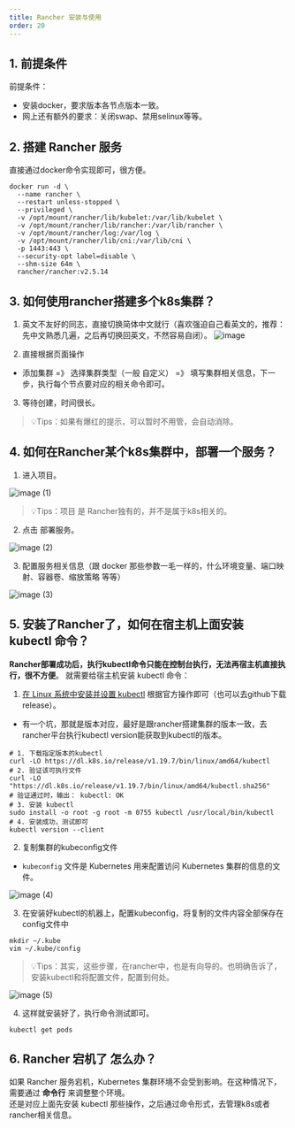 ```yaml
---
title: Rancher 安装与使用
order: 20
---
```



## 1. 前提条件
前提条件：

- 安装docker，要求版本各节点版本一致。
- 网上还有额外的要求：关闭swap、禁用selinux等等。
## 2. 搭建 Rancher 服务
直接通过docker命令实现即可，很方便。
```shell
docker run -d \
  --name rancher \
  --restart unless-stopped \
  --privileged \
  -v /opt/mount/rancher/lib/kubelet:/var/lib/kubelet \
  -v /opt/mount/rancher/lib/rancher:/var/lib/rancher \
  -v /opt/mount/rancher/log:/var/log \
  -v /opt/mount/rancher/lib/cni:/var/lib/cni \
  -p 1443:443 \
  --security-opt label=disable \
  --shm-size 64m \
  rancher/rancher:v2.5.14
```
## 3. 如何使用rancher搭建多个k8s集群？

1. 英文不友好的同志，直接切换简体中文就行（喜欢强迫自己看英文的，推荐：先中文熟悉几遍，之后再切换回英文，不然容易自闭）。
![image](https://github.com/user-attachments/assets/fe75ab50-c8c1-4679-ae34-e32a164b4913)

2. 直接根据页面操作
- 添加集群 =》 选择集群类型（一般 自定义） =》 填写集群相关信息，下一步，执行每个节点要对应的相关命令即可。
3. 等待创建，时间很长。
> 💡Tips：如果有爆红的提示，可以暂时不用管，会自动消除。

## 4. 如何在Rancher某个k8s集群中，部署一个服务？

1. 进入项目。

![image (1)](https://github.com/user-attachments/assets/097b47a1-2065-4e00-8fdc-d1a73ab013be)
> 💡Tips：项目 是 Rancher独有的，并不是属于k8s相关的。

2. 点击 部署服务。

![image (2)](https://github.com/user-attachments/assets/8ab67a5d-aedf-4ea0-89bd-81d70e3859bb)


3. 配置服务相关信息（跟 docker 那些参数一毛一样的，什么环境变量、端口映射、容器卷、缩放策略 等等）

![image (3)](https://github.com/user-attachments/assets/8b8b9088-ed61-4890-95b1-2ab650138427)

## 5. 安装了Rancher了，如何在宿主机上面安装 kubectl 命令？
**Rancher部署成功后，执行kubectl命令只能在控制台执行，无法再宿主机直接执行，很不方便**。
就需要给宿主机安装 kubectl 命令：

1. [在 Linux 系统中安装并设置 kubectl](https://kubernetes.io/zh-cn/docs/tasks/tools/install-kubectl-linux/) 根据官方操作即可（也可以去github下载release）。
- 有一个坑，那就是版本对应，最好是跟rancher搭建集群的版本一致，去rancher平台执行kubectl version能获取到kubectl的版本。
```shell
# 1. 下载指定版本的kubectl 
curl -LO https://dl.k8s.io/release/v1.19.7/bin/linux/amd64/kubectl
# 2. 验证该可执行文件
curl -LO "https://dl.k8s.io/release/v1.19.7/bin/linux/amd64/kubectl.sha256"
# 验证通过时，输出： kubectl: OK
# 3. 安装 kubectl
sudo install -o root -g root -m 0755 kubectl /usr/local/bin/kubectl
# 4. 安装成功，测试即可
kubectl version --client
```

2. 复制集群的kubeconfig文件
- `kubeconfig` 文件是 Kubernetes 用来配置访问 Kubernetes 集群的信息的文件。  

![image (4)](https://github.com/user-attachments/assets/65600033-cbad-4f0a-8cc5-d9a9be92fd60)

3. 在安装好kubectl的机器上，配置kubeconfig，将复制的文件内容全部保存在config文件中
```shell
mkdir ~/.kube
vim ~/.kube/config
```
> 💡Tips：其实，这些步骤，在rancher中，也是有向导的。也明确告诉了，安装kubectl和将配置文件，配置到何处。

![image (5)](https://github.com/user-attachments/assets/9f7be508-d7b5-4d60-a507-545c7d06fd83)

4. 这样就安装好了，执行命令测试即可。
```shell
kubectl get pods
```
## 6. Rancher 宕机了 怎么办？
如果 Rancher 服务宕机，Kubernetes 集群环境不会受到影响。在这种情况下，需要通过 **命令行** 来调整整个环境。  
还是对应上面先安装 kubectl 那些操作，之后通过命令形式，去管理k8s或者rancher相关信息。


